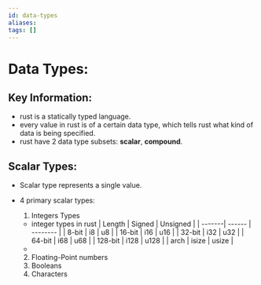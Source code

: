 ```yaml
---
id: data-types
aliases: 
tags: []
---
```


# Data Types:

## Key Information:
- rust is a statically typed language.
- every value in rust is of a certain data type, which tells rust what kind of data is being specified.
- rust have 2 data type subsets: **scalar**, **compound**.

## Scalar Types:
- Scalar type represents a single value.
- 4 primary scalar types:
  1. Integers Types
  - integer types in rust
      | Length | Signed | Unsigned |
      | -------| ------ | -------- |
      | 8-bit |    i8  |   u8     |
      | 16-bit |   i16  |   u16    |
      | 32-bit |   i32  |   u32    |
      | 64-bit |   i68  |   u68    |
      | 128-bit |  i128  |   u128   |
      | arch | isize  |   usize  |
  - 

  2. Floating-Point numbers
  3. Booleans
  4. Characters


